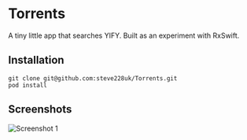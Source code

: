 # Torrents

A tiny little app that searches YIFY. Built as an experiment with RxSwift.

## Installation

    git clone git@github.com:steve228uk/Torrents.git
    pod install

## Screenshots

![Screenshot 1](http://sht.tl/Q2p3hq)
